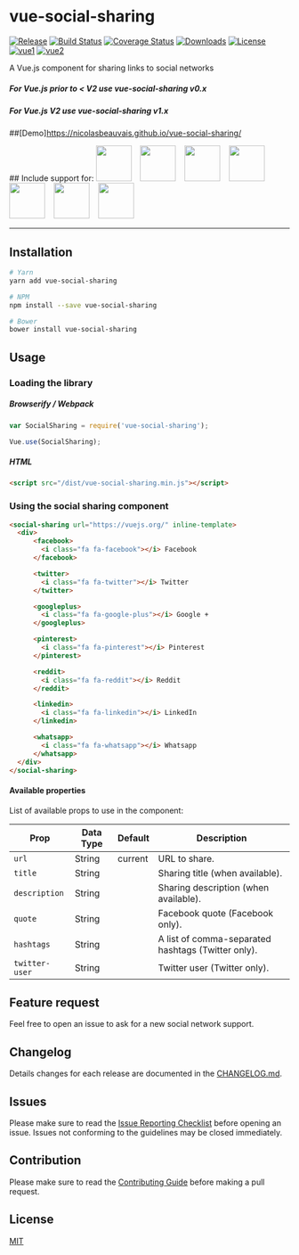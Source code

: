 # vue-social-sharing

[![Release](https://img.shields.io/github/release/nicolasbeauvais/vue-social-sharing.svg?style=flat-square)](https://github.com/nicolasbeauvais/vue-social-sharing/releases)
[![Build Status](https://img.shields.io/travis/nicolasbeauvais/vue-social-sharing.svg?style=flat-square)](https://travis-ci.org/nicolasbeauvais/vue-social-sharing)
[![Coverage Status](https://img.shields.io/coveralls/nicolasbeauvais/vue-social-sharing/master.svg?style=flat-square)](https://coveralls.io/github/nicolasbeauvais/vue-social-sharing?branch=master)
[![Downloads](https://img.shields.io/npm/dt/vue-social-sharing.svg?style=flat-square)](https://www.npmjs.com/package/vue-social-sharing)
[![License](https://img.shields.io/github/license/nicolasbeauvais/vue-social-sharing.svg?style=flat-square)](https://github.com/nicolasbeauvais/vue-social-sharing/blob/master/LICENSE)
[![vue1](https://img.shields.io/badge/vue-1.x-brightgreen.svg)](https://vuejs.org/)
[![vue2](https://img.shields.io/badge/vue-2.x-brightgreen.svg)](https://vuejs.org/)

A Vue.js component for sharing links to social networks

##### For Vue.js prior to < V2 use vue-social-sharing v0.x
##### For Vue.js V2 use vue-social-sharing v1.x

##[Demo]https://nicolasbeauvais.github.io/vue-social-sharing/

## Include support for:
<img src="http://iconmonstr.com/wp-content/g/gd/makefg.php?i=../assets/preview/2012/png/iconmonstr-facebook-1.png&amp;r=59&amp;g=89&amp;b=152" width="64">
&nbsp;&nbsp;
<img src="http://iconmonstr.com/wp-content/g/gd/makefg.php?i=../assets/preview/2012/png/iconmonstr-twitter-1.png&amp;r=85&amp;g=172&amp;b=238" width="64">
&nbsp;&nbsp;
<img src="http://iconmonstr.com/wp-content/g/gd/makefg.php?i=../assets/preview/2012/png/iconmonstr-google-plus-1.png&amp;r=211&amp;g=72&amp;b=54" width="64">
&nbsp;&nbsp;
<img src="http://iconmonstr.com/wp-content/g/gd/makefg.php?i=../assets/preview/2012/png/iconmonstr-pinterest-1.png&amp;r=203&amp;g=32&amp;b=38" width="64">
&nbsp;&nbsp;
<img src="http://iconmonstr.com/wp-content/g/gd/makefg.php?i=../assets/preview/2016/png/iconmonstr-reddit-1.png&amp;r=255&amp;g=92&amp;b=6" width="64">
&nbsp;&nbsp;
<img src="http://iconmonstr.com/wp-content/g/gd/makefg.php?i=../assets/preview/2012/png/iconmonstr-linkedin-1.png&amp;r=0&amp;g=119&amp;b=181" width="64">
&nbsp;&nbsp;
<img src="http://iconmonstr.com/wp-content/g/gd/makefg.php?i=../assets/preview/2016/png/iconmonstr-whatsapp-1.png&amp;r=37&amp;g=211&amp;b=102" width="64">

---

## Installation

```bash
# Yarn
yarn add vue-social-sharing

# NPM
npm install --save vue-social-sharing

# Bower
bower install vue-social-sharing
```

## Usage

### Loading the library

##### Browserify / Webpack

```javascript
var SocialSharing = require('vue-social-sharing');

Vue.use(SocialSharing);
```

##### HTML

```html
<script src="/dist/vue-social-sharing.min.js"></script>
```

### Using the social sharing component

```html
<social-sharing url="https://vuejs.org/" inline-template>
  <div>
      <facebook>
        <i class="fa fa-facebook"></i> Facebook
      </facebook>

      <twitter>
        <i class="fa fa-twitter"></i> Twitter
      </twitter>

      <googleplus>
        <i class="fa fa-google-plus"></i> Google +
      </googleplus>

      <pinterest>
        <i class="fa fa-pinterest"></i> Pinterest
      </pinterest>

      <reddit>
        <i class="fa fa-reddit"></i> Reddit
      </reddit>

      <linkedin>
        <i class="fa fa-linkedin"></i> LinkedIn
      </linkedin>

      <whatsapp>
        <i class="fa fa-whatsapp"></i> Whatsapp
      </whatsapp>
  </div>
</social-sharing>
```

#### Available properties

List of available props to use in the component:

Prop           | Data Type  | Default   | Description
-------------- | ---------- | --------- | -----------
`url`          | String     | current   | URL to share.
`title`        | String     |           | Sharing title (when available).
`description`  | String     |           | Sharing description (when available).
`quote`        | String     |           | Facebook quote (Facebook only).
`hashtags`     | String     |           | A list of comma-separated hashtags (Twitter only).
`twitter-user` | String     |           | Twitter user (Twitter only).

## Feature request
Feel free to open an issue to ask for a new social network support.

## Changelog
Details changes for each release are documented in the [CHANGELOG.md](https://github.com/nicolasbeauvais/vue-social-sharing/blob/master/CHANGELOG.md).

## Issues
Please make sure to read the [Issue Reporting Checklist](https://github.com/nicolasbeauvais/vue-social-sharing/blob/master/CONTRIBUTING.md#issue-reporting-guidelines) before opening an issue. Issues not conforming to the guidelines may be closed immediately.

## Contribution
Please make sure to read the [Contributing Guide](https://github.com/nicolasbeauvais/vue-social-sharing/blob/master/CONTRIBUTING.md) before making a pull request.

## License

[MIT](http://opensource.org/licenses/MIT)

